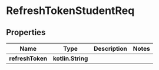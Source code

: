 
# RefreshTokenStudentReq

## Properties
| Name | Type | Description | Notes |
| ------------ | ------------- | ------------- | ------------- |
| **refreshToken** | **kotlin.String** |  |  |



